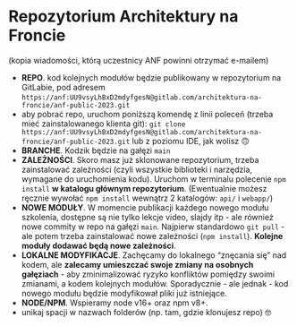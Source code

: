 #  Repozytorium Architektury na Froncie

(kopia wiadomości, którą uczestnicy ANF powinni otrzymać e-mailem)

  - **REPO**. kod kolejnych modułów będzie publikowany w repozytorium na GitLabie, pod adresem `https://anf:UU9vsyLhBxD2mdyfgesN@gitlab.com/architektura-na-froncie/anf-public-2023.git`
  - aby pobrać repo, uruchom poniższą komendę z linii poleceń (trzeba mieć zainstalowanego klienta git): `git clone https://anf:UU9vsyLhBxD2mdyfgesN@gitlab.com/architektura-na-froncie/anf-public-2023.git` lub z poziomu IDE, jak wolisz 🙃
  - **BRANCHE**. Kodzik będzie na gałęzi `main`
  - **ZALEŻNOŚCI**. Skoro masz już sklonowane repozytorium, trzeba zainstalować zależności (czyli wszystkie biblioteki i narzędzia, wymagane do uruchomienia kodu). Uruchom w terminalu polecenie `npm install` **w katalogu głównym repozytorium**. (Ewentualnie możesz ręcznie wywołać `npm install` wewnątrz 2 katalogów: `api/` i `webapp/`)
  - **NOWE MODUŁY**. W momencie publikacji każdego nowego modułu szkolenia, dostępne są nie tylko lekcje video, slajdy itp - ale również nowe commity w repo na gałęzi `main`. Najpierw standardowo `git pull` - ale potem trzeba zainstalować nowe zależności (`npm install`). **Kolejne moduły dodawać będą nowe zależności**.
  - **LOKALNE MODYFIKACJE**. Zachęcamy do lokalnego “znęcania się” nad kodem, ale **zalecamy umieszczać swoje zmiany na osobnych gałęziach** - aby zminimalizować ryzyko konfliktów pomiędzy swoimi zmianami, a kodem kolejnych modułów. Sporadycznie - ale jednak - kod nowego modułu będzie modyfikował pliki już istniejące.
  - **NODE/NPM**. Wspieramy node v16+ oraz npm v8+.
  - unikaj spacji w nazwach folderów (np. tam, gdzie klonujesz repo) 🤓
